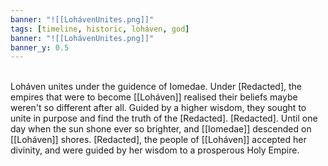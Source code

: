 ```yaml
---
banner: "![[LohávenUnites.png]]"
tags: [timeline, historic, loháven, god]
banner: "![[LohávenUnites.png]]"
banner_y: 0.5
---
```

<span  
class='ob-timelines'  
data-date='220-0-0'  
data-title='Loháven Unites'  
data-class='orange'  
data-img = 'Images/LohávenUnites.png'  
data-type='range'>  
Loháven unites under the guidence of Iomedae.
</span>
Under [Redacted], the empires that were to become [[Loháven]] realised their beliefs maybe weren't so different after all. Guided by a higher wisdom, they sought to unite in purpose and find the truth of the [Redacted]. [Redacted]. Until one day when the sun shone ever so brighter, and [[Iomedae]] descended on [[Loháven]] shores. [Redacted], the people of [[Loháven]] accepted her divinity, and were guided by her wisdom to a prosperous Holy Empire. 